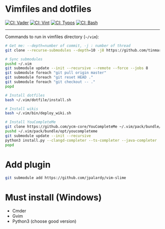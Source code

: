 # Vimfiles and dotfiles

[![CI: Vader](https://github.com/tinmarino/vimfiles/workflows/Vader/badge.svg)](https://github.com/tinmarino/vimfiles/actions)
[![CI: Vint](https://github.com/tinmarino/vimfiles/workflows/Vint/badge.svg)](https://github.com/tinmarino/vimfiles/actions)
[![CI: Typos](https://github.com/tinmarino/vimfiles/workflows/Typos/badge.svg)](https://github.com/tinmarino/vimfiles/actions)
[![CI: Bash](https://github.com/tinmarino/vimfiles/workflows/Bash/badge.svg)](https://github.com/tinmarino/vimfiles/actions)

---

Commands to run in vimfiles directory (`~/vim`):

```sh
# Get me: --depth=number of commit, -j : number of thread
git clone --recurse-submodules --depth=10 -j8 https://github.com/tinmarino/vimfiles ~/.vim

# Sync submodules
pushd ~/.vim
git submodule update --init --recursive --remote --force --jobs 8
git submodule foreach "git pull origin master"
git submodule foreach "git reset HEAD ."
git submodule foreach "git checkout -- ."
popd

# Install dotfiles
bash ~/.vim/dotfile/install.sh

# Install wikis
bash ~/.vim/bin/deploy_wiki.sh

# Install YouCompleteMe
git clone https://github.com/ycm-core/YouCompleteMe ~/.vim/pack/bundle/opt/youcompleteme
pushd ~/.vim/pack/bundle/opt/youcompleteme
git submodule update --init --recursive
python3 install.py --clangd-completer --ts-completer --java-completer
popd
```

# Add plugin

```bash
git submodule add https://github.com/jpalardy/vim-slime
```


# Must install (Windows)

* Cmder
* Gvim
* Python3 (choose good version)
